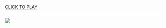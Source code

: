 
<a href="https://premium76.site?title=money_games_unblocked&ref=13M">CLICK TO PLAY</a></h3>
<hr>

<a href="https://premium76.site?title=money_games_unblocked&ref=13M"><img src="https://clearcache.store/games.png"></a>


